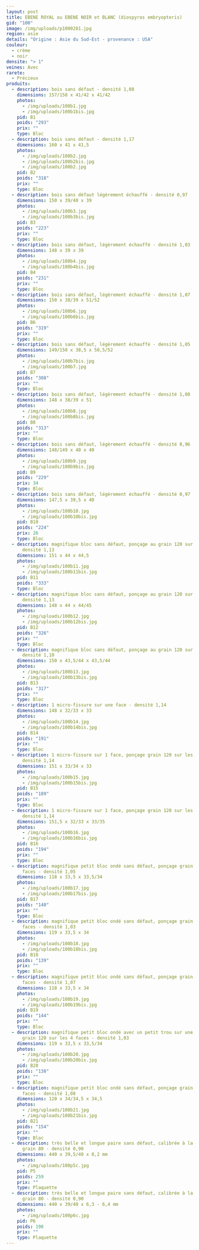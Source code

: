 ```yaml
---
layout: post
title: EBENE ROYAL ou EBENE NOIR et BLANC (diospyros embryopteris)
gid: "100"
image: /img/uploads/p1000281.jpg
region: asie
details: "Origine : Asie du Sud-Est - provenance : USA"
couleur:
  - crème
  - noir
densite: "> 1"
veines: Avec
rarete:
  - Précieux
produits:
  - description: bois sans défaut - densité 1,08
    dimensions: 157/158 x 41/42 x 41/42
    photos:
      - /img/uploads/100b1.jpg
      - /img/uploads/100b1bis.jpg
    pid: B1
    poids: "293"
    prix: ""
    type: Bloc
  - description: bois sans défaut - densité 1,17
    dimensions: 160 x 41 x 41,5
    photos:
      - /img/uploads/100b2.jpg
      - /img/uploads/100b2bis.jpg
      - /img/uploads/100b2.jpg
    pid: B2
    poids: "318"
    prix: ""
    type: Bloc
  - description: bois sans défaut légèrement échauffé - densité 0,97
    dimensions: 150 x 39/40 x 39
    photos:
      - /img/uploads/100b3.jpg
      - /img/uploads/100b3bis.jpg
    pid: B3
    poids: "223"
    prix: ""
    type: Bloc
  - description: bois sans défaut, légèrement échauffé - densité 1,03
    dimensions: 148 x 39 x 39
    photos:
      - /img/uploads/100b4.jpg
      - /img/uploads/100b4bis.jpg
    pid: B4
    poids: "231"
    prix: ""
    type: Bloc
  - description: bois sans défaut, légèrement échauffé - densité 1,07
    dimensions: 150 x 38/39 x 51/52
    photos:
      - /img/uploads/100b6.jpg
      - /img/uploads/100b6bis.jpg
    pid: B6
    poids: "319"
    prix: ""
    type: Bloc
  - description: bois sans défaut, légèrement échauffé - densité 1,05
    dimensions: 149/150 x 38,5 x 50,5/52
    photos:
      - /img/uploads/100b7bis.jpg
      - /img/uploads/100b7.jpg
    pid: B7
    poids: "308"
    prix: ""
    type: Bloc
  - description: bois sans défaut, légèrement échauffé - densité 1,08
    dimensions: 148 x 38/39 x 51
    photos:
      - /img/uploads/100b8.jpg
      - /img/uploads/100b8bis.jpg
    pid: B8
    poids: "313"
    prix: ""
    type: Bloc
  - description: bois sans défaut, légèrement échauffé - densité 0,96
    dimensions: 148/149 x 40 x 40
    photos:
      - /img/uploads/100b9.jpg
      - /img/uploads/100b9bis.jpg
    pid: B9
    poids: "229"
    prix: 34
    type: Bloc
  - description: bois sans défaut, légèrement échauffé - densité 0,97
    dimensions: 147,5 x 39,5 x 40
    photos:
      - /img/uploads/100b10.jpg
      - /img/uploads/100b10bis.jpg
    pid: B10
    poids: "224"
    prix: 26
    type: Bloc
  - description: magnifique bloc sans défaut, ponçage au grain 120 sur les 4 faces -
      densité 1,13
    dimensions: 151 x 44 x 44,5
    photos:
      - /img/uploads/100b11.jpg
      - /img/uploads/100b11bis.jpg
    pid: B11
    poids: "333"
    type: Bloc
  - description: magnifique bloc sans défaut, ponçage au grain 120 sur les 4 faces -
      densité 1,13
    dimensions: 148 x 44 x 44/45
    photos:
      - /img/uploads/100b12.jpg
      - /img/uploads/100b12bis.jpg
    pid: B12
    poids: "326"
    prix: ""
    type: Bloc
  - description: magnifique bloc sans défaut, ponçage au grain 120 sur les 4 faces -
      densité 1,10
    dimensions: 150 x 43,5/44 x 43,5/44
    photos:
      - /img/uploads/100b13.jpg
      - /img/uploads/100b13bis.jpg
    pid: B13
    poids: "317"
    prix: ""
    type: Bloc
  - description: 1 micro-fissure sur une face - densité 1,14
    dimensions: 148 x 32/33 x 33
    photos:
      - /img/uploads/100b14.jpg
      - /img/uploads/100b14bis.jpg
    pid: B14
    poids: "191"
    prix: ""
    type: Bloc
  - description: 1 micro-fissure sur 1 face, ponçage grain 120 sur les 4 faces -
      densité 1,14
    dimensions: 151 x 33/34 x 33
    photos:
      - /img/uploads/100b15.jpg
      - /img/uploads/100b15bis.jpg
    pid: B15
    poids: "189"
    prix: ""
    type: Bloc
  - description: 1 micro-fissure sur 1 face, ponçage grain 120 sur les 4 faces -
      densité 1,14
    dimensions: 151,5 x 32/33 x 33/35
    photos:
      - /img/uploads/100b16.jpg
      - /img/uploads/100b16bis.jpg
    pid: B16
    poids: "194"
    prix: ""
    type: Bloc
  - description: magnifique petit bloc ondé sans défaut, ponçage grain 120 sur les 4
      faces - densité 1,05
    dimensions: 118 x 33,5 x 33,5/34
    photos:
      - /img/uploads/100b17.jpg
      - /img/uploads/100b17bis.jpg
    pid: B17
    poids: "140"
    prix: ""
    type: Bloc
  - description: magnifique petit bloc ondé sans défaut, ponçage grain 120 sur les 4
      faces - densité 1,03
    dimensions: 119 x 33,5 x 34
    photos:
      - /img/uploads/100b18.jpg
      - /img/uploads/100b18bis.jpg
    pid: B18
    poids: "139"
    prix: ""
    type: Bloc
  - description: magnifique petit bloc ondé sans défaut, ponçage grain 120 sur les 4
      faces - densité 1,07
    dimensions: 118 x 33,5 x 34
    photos:
      - /img/uploads/100b19.jpg
      - /img/uploads/100b19bis.jpg
    pid: B19
    poids: "144"
    prix: ""
    type: Bloc
  - description: magnifique petit bloc ondé avec un petit trou sur une face, ponçage
      grain 120 sur les 4 faces - densité 1,03
    dimensions: 119 x 33,5 x 33,5/34
    photos:
      - /img/uploads/100b20.jpg
      - /img/uploads/100b20bis.jpg
    pid: B20
    poids: "138"
    prix: ""
    type: Bloc
  - description: magnifique petit bloc ondé sans défaut, ponçage grain 120 sur les 4
      faces - densité 1,08
    dimensions: 120 x 34/34,5 x 34,5
    photos:
      - /img/uploads/100b21.jpg
      - /img/uploads/100b21bis.jpg
    pid: B21
    poids: "154"
    prix: ""
    type: Bloc
  - description: très belle et longue paire sans défaut, calibrée à la JET 22/44
      grain 80 - densité 0,90
    dimensions: 440 x 39,5/40 x 8,2 mm
    photos:
      - /img/uploads/100p5c.jpg
    pid: P5
    poids: 259
    prix: ""
    type: Plaquette
  - description: très belle et longue paire sans défaut, calibrée à la JET 22/44
      grain 80 - densité 0,90
    dimensions: 440 x 39/40 x 6,3 - 6,4 mm
    photos:
      - /img/uploads/100p6c.jpg
    pid: P6
    poids: 198
    prix: ""
    type: Plaquette
---
```

